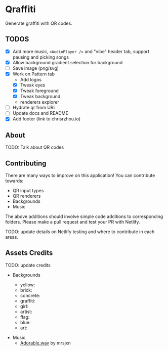 # Qraffiti

Generate graffiti with QR codes.

## TODOS

- [x] Add more music, `<AudioPlayer />` and "vibe" header tab, support pausing and picking songs
- [x] Allow background gradient selection for background
- [ ] Save image (png/svg)
- [x] Work on Pattern tab
  - Add logos
  - [x] Tweak eyes
  - [x] Tweak foreground
  - [x] Tweak background
  - renderers explorer
- [ ] Hydrate qr from URL
- [ ] Update docs and README
- [x] Add footer (link to chrisrzhou.io)

## About

TODO: Talk about QR codes

## Contributing

There are many ways to improve on this application! You can contribute towards:

- QR input types
- QR renderers
- Backgrounds
- Music

The above additions should involve simple code additions to corresponding folders. Please make a pull request and test your PR with Netlify.

TODO: update details on Netlify testing and where to contribute in each areas.

## Assets Credits

TODO: update credits

- Backgrounds

  - yellow:
  - brick:
  - concrete:
  - graffiti:
  - girl:
  - artist:
  - flag:
  - blue:
  - art:

* Music
  - [Adorable.wav](https://soundcloud.com/mrsjxn/adorable) by mrsjxn
